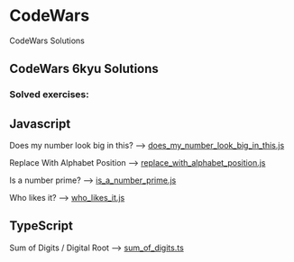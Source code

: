 # CodeWars
CodeWars Solutions

## CodeWars 6kyu Solutions

### Solved exercises:

## Javascript

Does my number look big in this? --> [does_my_number_look_big_in_this.js](https://github.com/BorjaMartin/CodeWars/blob/main/6-kyu/JavaScript/does_my_number_look_big_in_this.js) 

Replace With Alphabet Position --> [replace_with_alphabet_position.js](https://github.com/BorjaMartin/CodeWars/blob/main/6-kyu/JavaScript/replace_with_alphabet_position.js)

Is a number prime? --> [is_a_number_prime.js](https://github.com/BorjaMartin/CodeWars/blob/main/6-kyu/JavaScript/is_a_number_prime.js)

Who likes it? --> [who_likes_it.js](https://github.com/BorjaMartin/CodeWars/blob/main/6-kyu/JavaScript/who_likes_it.js)

## TypeScript

Sum of Digits / Digital Root -->  [sum_of_digits.ts](https://github.com/BorjaMartin/CodeWars/blob/main/6-kyu/TypeScript/sum_of_digits.ts) 